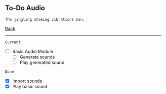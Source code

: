 To-Do Audio
-----

    The jingling shaking vibrations man.

[Back](todo-main.md)

-----

`Current`
- [ ] Basic Audio Module
    - [ ] Generate sounds
    - [ ] Play generated sound

`Done`
- [x] Import sounds
- [x] Play basic sound